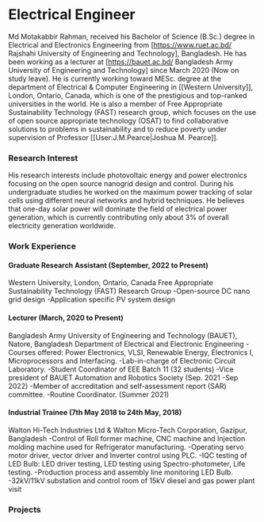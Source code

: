 # Electrical Engineer
Md Motakabbir Rahman, received his Bachelor of Science (B.Sc.) degree in Electrical and Electronics Engineering from [https://www.ruet.ac.bd/ Rajshahi University of Engineering and Technology], Bangladesh. He has been working as a lecturer at [https://bauet.ac.bd/ Bangladesh Army University of Engineering and Technology] since March 2020 (Now on study leave). He is currently working toward MESc. degree at the department of Electrical & Computer Engineering in [[Western University]], London, Ontario, Canada, which is one of the prestigious and top-ranked universities in the world. He is also a member of Free Appropriate Sustainability Technology (FAST) research group, which focuses on the use of open source appropriate technology (OSAT) to find collaborative solutions to problems in sustainability and to reduce poverty under supervision of Professor [[User:J.M.Pearce|Joshua M. Pearce]].
### Research Interest
His research interests include photovoltaic energy and power electronics focusing on the open source nanogrid design and control. During his undergraduate studies he worked on the maximum power tracking of solar cells using different neural networks and hybrid techniques. He believes that one-day solar power will dominate the field of electrical power generation, which is currently contributing only about 3% of overall electricity generation worldwide. 
### Work Experience 
#### Graduate Research Assistant (September, 2022 to Present)
Western University, London, Ontario, Canada 
Free Appropriate Sustainability Technology (FAST) Research Group 
-Open-source DC nano grid design
-Application specific PV system design
#### Lecturer (March, 2020 to Present)
Bangladesh Army University of Engineering and Technology (BAUET), Natore, Bangladesh 
Department of Electrical and Electronic Engineering 
-Courses offered: Power Electronics, VLSI, Renewable Energy, Electronics I, Microprocessors and Interfacing. 
-Lab-in-charge of Electronic Circuit Laboratory.
-Student Coordinator of EEE Batch 11 (32 students)
-Vice president of BAUET Automation and Robotics Society (Sep. 2021 -Sep 2022)
-Member of accreditation and self-assessment report (SAR) committee.
-Routine Coordinator. (Summer 2021)
#### Industrial Trainee (7th May 2018 to 24th May, 2018)
Walton Hi-Tech Industries Ltd & Walton Micro-Tech Corporation, Gazipur, Bangladesh
-Control of Roll former machine, CNC machine and Injection molding machine used for Refrigerator manufacturing.
-Operating servo motor driver, vector driver and Inverter control using PLC.
-IQC testing of LED Bulb: LED driver testing, LED testing using Spectro-photometer, Life testing.
-Production process and assembly line monitoring LED Bulb.
-32kV/11kV substation and control room of 15kV diesel and gas power plant visit

### Projects
